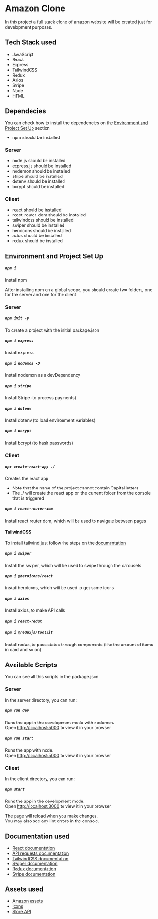 # Amazon Clone

In this project a full stack clone of amazon website will be created just for development purposes.

## Tech Stack used

- JavaScript
- React
- Express
- TailwindCSS
- Redux
- Axios
- Stripe
- Node
- HTML

## Dependecies

You can check how to install the dependencies on the [Environment and Project Set Up](#environment-and-project-set-up) section

- npm should be installed

### Server

- node.js should be installed
- express.js should be installed
- nodemon should be installed
- stripe should be installed
- dotenv should be installed
- bcrypt should be installed

### Client

- react should be installed
- react-router-dom should be installed
- tailwindcss should be installed
- swiper should be installed
- heroicons should be installed
- axios should be installed
- redux should be installed

## Environment and Project Set Up

##### `npm i`

Install npm

After installing npm on a global scope, you should create two folders, one for the server and one for the client

### Server

##### `npm init -y`

To create a project with the initial package.json

##### `npm i express`

Install express

##### `npm i nodemon -D`

Install nodemon as a devDependency

##### `npm i stripe`

Install Stripe (to process payments)

##### `npm i dotenv`

Install dotenv (to load environment variables)

##### `npm i bcrypt`

Install bcrypt (to hash passwords)

### Client

##### `npx create-react-app ./`

Creates the react app

- Note that the name of the project cannot contain Capital letters
- The ./ will create the react app on the current folder from the console that is triggered

##### `npm i react-router-dom`

Install react router dom, which will be used to navigate between pages

#### TailwindCSS

To install tailwind just follow the steps on the [documentation](https://tailwindcss.com/docs/guides/create-react-app)

##### `npm i swiper`

Install the swiper, which will be used to swipe through the carousels

##### `npm i @heroicons/react`

Install heroicons, which will be used to get some icons

##### `npm i axios`

Install axios, to make API calls

##### `npm i react-redux`

##### `npm i @reduxjs/toolkit`

Install redux, to pass states through components (like the amount of items in card and so on)

## Available Scripts

You can see all this scripts in the package.json

### Server

In the server directory, you can run:

##### `npm run dev`

Runs the app in the development mode with nodemon.\
Open [http://localhost:5000](http://localhost:5000) to view it in your browser.

##### `npm run start`

Runs the app with node.\
Open [http://localhost:5000](http://localhost:5000) to view it in your browser.

### Client

In the client directory, you can run:

##### `npm start`

Runs the app in the development mode.\
Open [http://localhost:3000](http://localhost:3000) to view it in your browser.

The page will reload when you make changes.\
You may also see any lint errors in the console.

## Documentation used

- [React documentation](https://reactjs.org/)
- [API requests documentation](https://javascript.info/fetch)
- [TailwindCSS documentation](https://tailwindcss.com/docs/guides/create-react-app)
- [Swiper documentation](https://www.npmjs.com/package/swiper)
- [Redux documentation](https://redux.js.org/tutorials/essentials/part-1-overview-concepts)
- [Stripe documentation](https://stripe.com/docs/checkout/quickstart)

## Assets used

- [Amazon assets](https://drive.google.com/file/d/1AJ73Ya_rmSFsBmILPlrZtjUibeN4uKM2/view)
- [Icons](https://heroicons.com/)
- [Store API](https://fakestoreapi.com)
